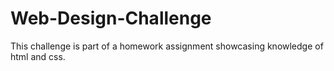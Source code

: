 # Web-Design-Challenge
This challenge is part of a homework assignment showcasing knowledge of html and css.
